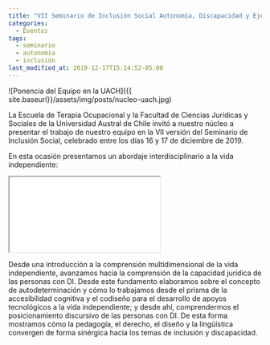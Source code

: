 ```yaml
---
title: "VII Seminario de Inclusión Social Autonomía, Discapacidad y Ejercicio de Derechos"
categories:
  - Eventos
tags:
  - seminario
  - autonomía
  - inclusión
last_modified_at: 2019-12-17T15:14:52-05:00
---
```

![Ponencia del Equipo en la UACH]({{ site.baseurl}}/assets/img/posts/nucleo-uach.jpg)

La Escuela de Terapia Ocupacional y la Facultad de Ciencias Jurídicas y Sociales de la Universidad Austral de Chile invitó a nuestro núcleo a presentar el trabajo de nuestro equipo en la VII versión del Seminario de Inclusión Social, celebrado entre los días 16 y 17 de diciembre de 2019.

En esta ocasión presentamos un abordaje interdisciplinario a la vida independiente:

<!-- 16:9 aspect ratio -->
<div class="embed-responsive embed-responsive-16by9">
  <iframe class="embed-responsive-item" src="<iframe src="https://docs.google.com/presentation/d/e/2PACX-1vSlgA-AZMzMOM3TWuGn1QYF3RyCOHCm_MUDsEB4wzJiZDk_pQEReKg1gr3PA7vG84BR45F_I02jmOWP/embed?start=false&loop=false&delayms=3000"></iframe>
</div>

Desde una introducción a la comprensión multidimensional de la vida independiente, avanzamos hacia la comprensión de la capacidad jurídica de las personas con DI. Desde este fundamento elaboramos sobre el concepto de autodeterminación y cómo lo trabajamos desde el prisma de la accesibilidad cognitiva y el codiseño para el desarrollo de apoyos tecnológicos a la vida independiente; y desde ahí, comprendermos el posicionamiento discursivo de las personas con DI. De esta forma mostramos cómo la pedagogía, el derecho, el diseño y la lingüística convergen de forma sinérgica hacia los temas de inclusión y discapacidad.